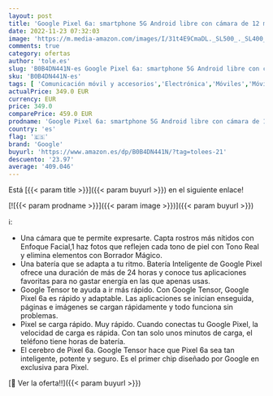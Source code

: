 ```yaml
---
layout: post
title: 'Google Pixel 6a: smartphone 5G Android libre con cámara de 12 megapíxeles y batería de 24 horas de duración  de color Tiza'
date: 2022-11-23 07:32:03
image: 'https://m.media-amazon.com/images/I/31t4E9CmaDL._SL500_._SL400_.jpg'
comments: true
category: ofertas
author: 'tole.es'
slug: 'B0B4DN441N-es Google Pixel 6a: smartphone 5G Android libre con cámara de...'
sku: 'B0B4DN441N-es'
tags: [ 'Comunicación móvil y accesorios','Electrónica','Móviles','Móviles y smartphones libres','android','google','🇪🇸', ]
actualPrice: 349.0 EUR
currency: EUR
price: 349.0
comparePrice: 459.0 EUR
prodname: 'Google Pixel 6a: smartphone 5G Android libre con cámara de 12 megapíxeles y batería de 24 horas de duración  de color Tiza'
country: 'es'
flag: '🇪🇸'
brand: 'Google'
buyurl: 'https://www.amazon.es/dp/B0B4DN441N/?tag=tolees-21'
descuento: '23.97'
average: '409.046'
---
```


Está [{{< param title >}}]({{< param buyurl >}}) en el siguiente enlace!

[![{{< param prodname >}}]({{< param image >}})]({{< param buyurl >}})

ℹ️:

- Una cámara que te permite expresarte. Capta rostros más nítidos con Enfoque Facial,1 haz fotos que reflejen cada tono de piel con Tono Real y elimina elementos con Borrador Mágico.
- Una batería que se adapta a tu ritmo. Batería Inteligente de Google Pixel ofrece una duración de más de 24 horas y conoce tus aplicaciones favoritas para no gastar energía en las que apenas usas.
- Google Tensor te ayuda a ir más rápido. Con Google Tensor, Google Pixel 6a es rápido y adaptable. Las aplicaciones se inician enseguida, páginas e imágenes se cargan rápidamente y todo funciona sin problemas.
- Pixel se carga rápido. Muy rápido. Cuando conectas tu Google Pixel, la velocidad de carga es rápida. Con tan solo unos minutos de carga, el teléfono tiene horas de batería.
- El cerebro de Pixel 6a. Google Tensor hace que Pixel 6a sea tan inteligente, potente y seguro. Es el primer chip diseñado por Google en exclusiva para Pixel.

[🛒 Ver la oferta!!]({{< param buyurl >}})

